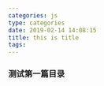 ```yaml
---
categories: js
type: categories
date: 2019-02-14 14:08:15
title: this is title
tags:
---
```


### 测试第一篇目录